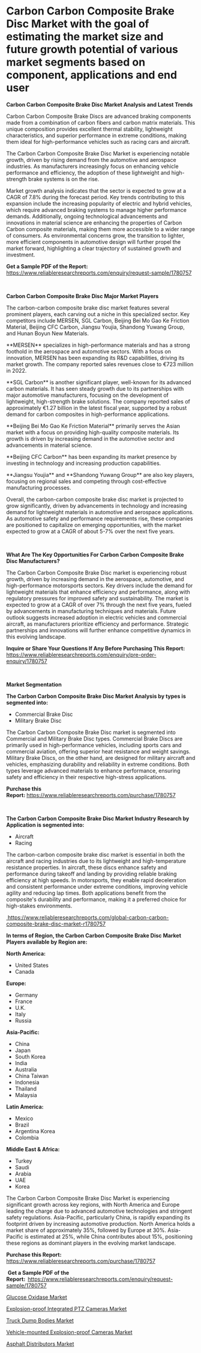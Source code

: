 <p><h1>Carbon Carbon Composite Brake Disc Market with the goal of estimating the market size and future growth potential of various market segments based on component, applications and end user</h1></p><p><strong>Carbon Carbon Composite Brake Disc Market Analysis and Latest Trends</strong></p>
<p><p>Carbon Carbon Composite Brake Discs are advanced braking components made from a combination of carbon fibers and carbon matrix materials. This unique composition provides excellent thermal stability, lightweight characteristics, and superior performance in extreme conditions, making them ideal for high-performance vehicles such as racing cars and aircraft. </p><p>The Carbon Carbon Composite Brake Disc Market is experiencing notable growth, driven by rising demand from the automotive and aerospace industries. As manufacturers increasingly focus on enhancing vehicle performance and efficiency, the adoption of these lightweight and high-strength brake systems is on the rise. </p><p>Market growth analysis indicates that the sector is expected to grow at a CAGR of 7.8% during the forecast period. Key trends contributing to this expansion include the increasing popularity of electric and hybrid vehicles, which require advanced braking systems to manage higher performance demands. Additionally, ongoing technological advancements and innovations in material science are enhancing the properties of Carbon Carbon composite materials, making them more accessible to a wider range of consumers. As environmental concerns grow, the transition to lighter, more efficient components in automotive design will further propel the market forward, highlighting a clear trajectory of sustained growth and investment.</p></p>
<p><strong>Get a Sample PDF of the Report:&nbsp;</strong> <a href="https://www.reliableresearchreports.com/enquiry/request-sample/1780757?utm_campaign=10&utm_medium=2&utm_source=Github&utm_content=ia&utm_term=09102024&utm_id=carbon-carbon-composite-brake-disc">https://www.reliableresearchreports.com/enquiry/request-sample/1780757</a></p>
<p>&nbsp;</p>
<p><strong>Carbon Carbon Composite Brake Disc Major Market Players</strong></p>
<p><p>The carbon-carbon composite brake disc market features several prominent players, each carving out a niche in this specialized sector. Key competitors include MERSEN, SGL Carbon, Beijing Bei Mo Gao Ke Friction Material, Beijing CFC Carbon, Jiangsu Youjia, Shandong Yuwang Group, and Hunan Boyun New Materials.</p><p>**MERSEN** specializes in high-performance materials and has a strong foothold in the aerospace and automotive sectors. With a focus on innovation, MERSEN has been expanding its R&D capabilities, driving its market growth. The company reported sales revenues close to €723 million in 2022.</p><p>**SGL Carbon** is another significant player, well-known for its advanced carbon materials. It has seen steady growth due to its partnerships with major automotive manufacturers, focusing on the development of lightweight, high-strength brake solutions. The company reported sales of approximately €1.27 billion in the latest fiscal year, supported by a robust demand for carbon composites in high-performance applications.</p><p>**Beijing Bei Mo Gao Ke Friction Material** primarily serves the Asian market with a focus on providing high-quality composite materials. Its growth is driven by increasing demand in the automotive sector and advancements in material science.</p><p>**Beijing CFC Carbon** has been expanding its market presence by investing in technology and increasing production capabilities. </p><p>**Jiangsu Youjia** and **Shandong Yuwang Group** are also key players, focusing on regional sales and competing through cost-effective manufacturing processes.</p><p>Overall, the carbon-carbon composite brake disc market is projected to grow significantly, driven by advancements in technology and increasing demand for lightweight materials in automotive and aerospace applications. As automotive safety and performance requirements rise, these companies are positioned to capitalize on emerging opportunities, with the market expected to grow at a CAGR of about 5-7% over the next five years.</p></p>
<p>&nbsp;</p>
<p><strong>What Are The Key Opportunities For Carbon Carbon Composite Brake Disc Manufacturers?</strong></p>
<p><p>The Carbon Carbon Composite Brake Disc market is experiencing robust growth, driven by increasing demand in the aerospace, automotive, and high-performance motorsports sectors. Key drivers include the demand for lightweight materials that enhance efficiency and performance, along with regulatory pressures for improved safety and sustainability. The market is expected to grow at a CAGR of over 7% through the next five years, fueled by advancements in manufacturing techniques and materials. Future outlook suggests increased adoption in electric vehicles and commercial aircraft, as manufacturers prioritize efficiency and performance. Strategic partnerships and innovations will further enhance competitive dynamics in this evolving landscape.</p></p>
<p><strong>Inquire or Share Your Questions If Any Before Purchasing This Report:</strong> <a href="https://www.reliableresearchreports.com/enquiry/pre-order-enquiry/1780757?utm_campaign=10&utm_medium=2&utm_source=Github&utm_content=ia&utm_term=09102024&utm_id=carbon-carbon-composite-brake-disc">https://www.reliableresearchreports.com/enquiry/pre-order-enquiry/1780757</a></p>
<p>&nbsp;</p>
<p><strong>Market Segmentation</strong></p>
<p><strong>The Carbon Carbon Composite Brake Disc Market Analysis by types is segmented into:</strong></p>
<p><ul><li>Commercial Brake Disc</li><li>Military Brake Disc</li></ul></p>
<p><p>The Carbon Carbon Composite Brake Disc market is segmented into Commercial and Military Brake Disc types. Commercial Brake Discs are primarily used in high-performance vehicles, including sports cars and commercial aviation, offering superior heat resistance and weight savings. Military Brake Discs, on the other hand, are designed for military aircraft and vehicles, emphasizing durability and reliability in extreme conditions. Both types leverage advanced materials to enhance performance, ensuring safety and efficiency in their respective high-stress applications.</p></p>
<p><strong>Purchase this Report:&nbsp;</strong><a href="https://www.reliableresearchreports.com/purchase/1780757?utm_campaign=10&utm_medium=2&utm_source=Github&utm_content=ia&utm_term=09102024&utm_id=carbon-carbon-composite-brake-disc">https://www.reliableresearchreports.com/purchase/1780757</a></p>
<p>&nbsp;</p>
<p><strong>The Carbon Carbon Composite Brake Disc Market Industry Research by Application is segmented into:</strong></p>
<p><ul><li>Aircraft</li><li>Racing</li></ul></p>
<p><p>The carbon-carbon composite brake disc market is essential in both the aircraft and racing industries due to its lightweight and high-temperature resistance properties. In aircraft, these discs enhance safety and performance during takeoff and landing by providing reliable braking efficiency at high speeds. In motorsports, they enable rapid deceleration and consistent performance under extreme conditions, improving vehicle agility and reducing lap times. Both applications benefit from the composite's durability and performance, making it a preferred choice for high-stakes environments.</p></p>
<p><a href="https://www.reliableresearchreports.com/global-carbon-carbon-composite-brake-disc-market-r1780757?utm_campaign=10&utm_medium=2&utm_source=Github&utm_content=ia&utm_term=09102024&utm_id=carbon-carbon-composite-brake-disc">&nbsp;https://www.reliableresearchreports.com/global-carbon-carbon-composite-brake-disc-market-r1780757</a></p>
<p><strong>In terms of Region, the Carbon Carbon Composite Brake Disc Market Players available by Region are:</strong></p>
<p>
    <p> <strong> North America: </strong>
        <ul>
            <li>United States</li>
            <li>Canada</li>
        </ul>
        </p> 
    <p> <strong> Europe: </strong>
        <ul>
            <li>Germany</li>
            <li>France</li>
            <li>U.K.</li>
            <li>Italy</li>
            <li>Russia</li>
        </ul>
        </p> 
    <p> <strong> Asia-Pacific: </strong>
        <ul>
            <li>China</li>
            <li>Japan</li>
            <li>South Korea</li>
            <li>India</li>
            <li>Australia</li>
            <li>China Taiwan</li>
            <li>Indonesia</li>
            <li>Thailand</li>
            <li>Malaysia</li>
        </ul>
        </p> 
    <p> <strong> Latin America: </strong>
        <ul>
            <li>Mexico</li>
            <li>Brazil</li>
            <li>Argentina Korea</li>
            <li>Colombia</li>
        </ul>
        </p> 
    <p> <strong> Middle East & Africa: </strong>
        <ul>
            <li>Turkey</li>
            <li>Saudi</li>
            <li>Arabia</li>
            <li>UAE</li>
            <li>Korea</li>
        </ul>
    </p>
    </p>
<p><p>The Carbon Carbon Composite Brake Disc Market is experiencing significant growth across key regions, with North America and Europe leading the charge due to advanced automotive technologies and stringent safety regulations. Asia-Pacific, particularly China, is rapidly expanding its footprint driven by increasing automotive production. North America holds a market share of approximately 35%, followed by Europe at 30%. Asia-Pacific is estimated at 25%, while China contributes about 15%, positioning these regions as dominant players in the evolving market landscape.</p></p>
<p><strong>Purchase this Report: </strong><a href="https://www.reliableresearchreports.com/purchase/1780757?utm_campaign=10&utm_medium=2&utm_source=Github&utm_content=ia&utm_term=09102024&utm_id=carbon-carbon-composite-brake-disc">https://www.reliableresearchreports.com/purchase/1780757</a></p>
<p>&nbsp;<strong>Get a Sample PDF of the Report:&nbsp;&nbsp;</strong><a href="https://www.reliableresearchreports.com/enquiry/request-sample/1780757?utm_campaign=10&utm_medium=2&utm_source=Github&utm_content=ia&utm_term=09102024&utm_id=carbon-carbon-composite-brake-disc">https://www.reliableresearchreports.com/enquiry/request-sample/1780757</a></p>
<p><strong></strong></p>
<p><p><a href="https://issuu.com/reportprime-2/docs/glucose-oxidase-market-size-2030.pp_fb8c97dabc4c70?utm_campaign=10&utm_medium=2&utm_source=Github&utm_content=ia&utm_term=09102024&utm_id=carbon-carbon-composite-brake-disc">Glucose Oxidase Market</a></p><p><a href="https://github.com/NancyAlvarado586/Market-Research-Report-List-1/blob/main/explosion-proof-integrated-ptz-cameras-market.md?utm_campaign=10&utm_medium=2&utm_source=Github&utm_content=ia&utm_term=09102024&utm_id=carbon-carbon-composite-brake-disc">Explosion-proof Integrated PTZ Cameras Market</a></p><p><a href="https://www.linkedin.com/pulse/truck-dump-bodies-market-global-regional-analysis-focus-end-user-gzibe?utm_campaign=10&utm_medium=2&utm_source=Github&utm_content=ia&utm_term=09102024&utm_id=carbon-carbon-composite-brake-disc">Truck Dump Bodies Market</a></p><p><a href="https://github.com/tambantaybe6/Market-Research-Report-List-1/blob/main/vehicle-mounted-explosion-proof-cameras-market.md?utm_campaign=10&utm_medium=2&utm_source=Github&utm_content=ia&utm_term=09102024&utm_id=carbon-carbon-composite-brake-disc">Vehicle-mounted Explosion-proof Cameras Market</a></p><p><a href="https://www.linkedin.com/pulse/asphalt-distributors-market-revolution-size-share-emerging-eiqzf?utm_campaign=10&utm_medium=2&utm_source=Github&utm_content=ia&utm_term=09102024&utm_id=carbon-carbon-composite-brake-disc">Asphalt Distributors Market</a></p></p>